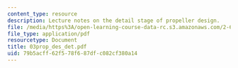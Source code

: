 ```yaml
---
content_type: resource
description: Lecture notes on the detail stage of propeller design.
file: /media/https%3A/open-learning-course-data-rc.s3.amazonaws.com/2-611-marine-power-and-propulsion-fall-2006/79b5acff62f578f687dfc082cf380a14_03prop_des_det.pdf
file_type: application/pdf
resourcetype: Document
title: 03prop_des_det.pdf
uid: 79b5acff-62f5-78f6-87df-c082cf380a14
---
```

